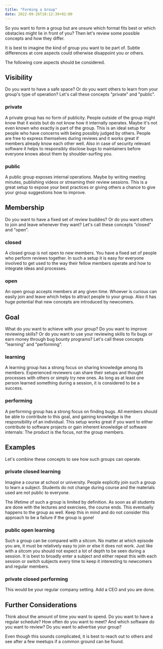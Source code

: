 ```yaml
---
title: "Forming a Group"
date: 2022-09-26T18:12:39+02:00
---
```


So you want to form a group but are unsure which format fits best or
which obstacles might lie in front of you? Then let's review some
possible concepts and how they differ.

It is best to imagine the kind of group you want to be part of. Subtle
differences at core aspects could otherwise disappoint you or others.

The following core aspects should be considered.

## Visibility

Do you want to have a safe space? Or do you want others to learn from
your group's type of operation? Let's call these concepts "private" and
"public".

### private

A private group has no form of publicity. People outside of the group
might know that it exists but do not know how it internally operates.
Maybe it's not even known who exactly is part of the group. This is
an ideal setup for people who have concerns with being possibly judged
by others. People are free to express themselves during reviews and it
works great if members already know each other well. Also in case of
security relevant software it helps to responsibly disclose bugs to
maintainers before everyone knows about them by shoulder-surfing you.

### public

A public group exposes internal operations. Maybe by writing meeting
minutes, publishing videos or streaming their review sessions. This is
a great setup to expose your best practices or giving others a chance to
give your group suggestions how to improve.

## Membership

Do you want to have a fixed set of review buddies? Or do you want others
to join and leave whenever they want? Let's call these concepts "closed"
and "open".

### closed

A closed group is not open to new members. You have a fixed set of
people who perform reviews together. In such a setup it is easy for
everyone involved to get used to the way their fellow members operate
and how to integrate ideas and processes.

### open

An open group accepts members at any given time. Whoever is curious can
easily join and leave which helps to attract people to your group. Also
it has huge potential that new concepts are introduced by newcomers.

## Goal

What do you want to achieve with your group? Do you want to improve
reviewing skills? Or do you want to use your reviewing skills to fix
bugs or earn money through bug bounty programs? Let's call these
concepts "learning" and "performing".

### learning

A learning group has a strong focus on sharing knowledge among its
members. Experienced reviewers can share their setups and thought
processes with others or simply try new ones. As long as at least one
person learned something during a session, it is considered to be a
success.

### performing

A performing group has a strong focus on finding bugs. All members
should be able to contribute to this goal, and gaining knowledge is the
responsibility of an individual. This setup works great if you want to
either contribute to software projects or gain inherent knowledge of
software internals: The product is the focus, not the group members.

## Examples

Let's combine these concepts to see how such groups can operate.

### private closed learning

Imagine a course at school or university. People explicitly join such
a group to learn a subject. Students do not change during course and the
materials used are not public to everyone.

The lifetime of such a group is limited by definition. As soon as all
students are done with the lectures and exercises, the course ends.
This eventually happens to the group as well. Keep this in mind and do
not consider this approach to be a failure if the group is gone!

### public open learning

Such a group can be compared with a sitcom. No matter at which episode
you are, it must be relatively easy to join or else it does not work.
Just like with a sitcom you should not expect a lot of depth to be seen
during a session. It is best to broadly enter a subject and either
repeat this with each session or switch subjects every time to keep it
interesting to newcomers and regular members.

### private closed performing

This would be your regular company setting. Add a CEO and you are done.

## Further Considerations

Think about the amount of time you want to spend. Do you want to have
a regular schedule? How often do you want to meet? And which software
do you want to review? Do you want to advertise your group?

Even though this sounds complicated, it is best to reach out to others
and see after a few meetups if a common ground can be found.
